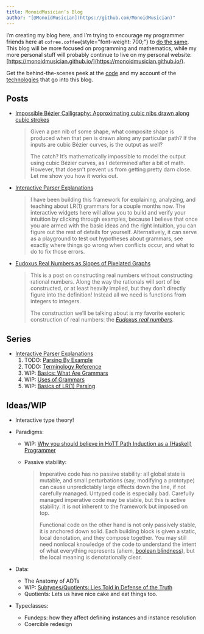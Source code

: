 ```yaml
---
title: MonoidMusicianʼs Blog
author: "[@MonoidMusician](https://github.com/MonoidMusician)"
---
```


Iʼm creating my blog here, and Iʼm trying to encourage my programmer friends here at `cofree.coffee`{style="font-weight: 700;"} to [do the same](blog.html).
This blog will be more focused on programming and mathematics, while my more personal stuff will probably continue to live on my personal website: [https://monoidmusician.github.io/](https://monoidmusician.github.io/).

Get the behind-the-scenes peek at the [code](https://github.com/MonoidMusician/blog) and my account of the [technologies](technology.html) that go into this blog.

## Posts
- [Impossible Bézier Calligraphy: Approximating cubic nibs drawn along cubic strokes](bezier_calligraphy.html)

  > Given a pen nib of some shape, what composite shape is produced when that pen is drawn along any particular path?
  > If the inputs are cubic Bézier curves, is the output as well?
  >
  > The catch?
  > Itʼs mathematically impossible to model the output using cubic Bézier curves, as I determined after a bit of math.
  > However, that doesnʼt prevent us from getting pretty darn close.
  > Let me show you how it works out.

- [Interactive Parser Explanations](parser.html)

  > I have been building this framework for explaining, analyzing, and teaching about LR(1) grammars for a couple months now.
  > The interactive widgets here will allow you to build and verify your intuition by clicking through examples, because I believe that once you are armed with the basic ideas and the right intuition, you can figure out the rest of details for yourself.
  > Alternatively, it can serve as a playground to test out hypotheses about grammars, see exactly where things go wrong when conflicts occur, and what to do to fix those errors.

- [Eudoxus Real Numbers as Slopes of Pixelated Graphs](Eudoxus.html)

  > This is a post on constructing real numbers without constructing rational numbers. Along the way the rationals will sort of be constructed, or at least heavily implied, but they donʼt directly figure into the definition! Instead all we need is functions from integers to integers.
  >
  > The construction weʼll be talking about is my favorite esoteric construction of real numbers: the _[Eudoxus real numbers](https://ncatlab.org/nlab/show/Eudoxus+real+number)_.

## Series
- [Interactive Parser Explanations](parser.html)
  1. TODO: [Parsing By Example](parser_by_example.html)
  1. TODO: [Terminology Reference](parser_terminology)
  1. WIP: [Basics: What Are Grammars](parser_basics.html)
  1. WIP: [Uses of Grammars](parser_applications.html)
  1. WIP: [Basics of LR(1) Parsing](parser_lr1.html)

## Ideas/WIP
- Interactive type theory!
- Paradigms:
  - WIP: [Why you should believe in HoTT Path Induction as a (Haskell) Programmer](programming_paths.html)
  - Passive stability:

    > Imperative code has no passive stability: all global state is mutable, and small perturbations (say, modifying a prototype) can cause unpredictably large effects down the line, if not carefully managed. Untyped code is especially bad. Carefully managed imperative code may be stable, but this is active stability: it is not inherent to the framework but imposed on top.
    >
    > Functional code on the other hand is not only passively stable, it is anchored down solid. Each building block is given a static, local denotation, and they compose together. You may still need nonlocal knowledge of the code to understand the intent of what everything represents (ahem, [boolean blindness](https://existentialtype.wordpress.com/2011/03/15/boolean-blindness/)), but the local meaning is denotationally clear.

- Data:
  - The Anatomy of ADTs
  - WIP: [Subtypes/Quotients: Lies Told in Defense of the Truth](adt_lies_for_truth.html)
  - Quotients: Lets us have nice cake and eat things too.
- Typeclasses:
  - Fundeps: how they affect defining instances and instance resolution
  - Coercible redesign
